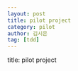```yaml
---
layout: post
title: pilot project
category: pilot
author: 김시은
tag: [tdd]
---
```


title: pilot project
